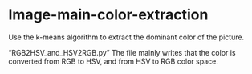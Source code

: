 # Image-main-color-extraction
Use the k-means algorithm to extract the dominant color of the picture.

“RGB2HSV_and_HSV2RGB.py” The file mainly writes that the color is converted from RGB to HSV, and from HSV to RGB color space.
